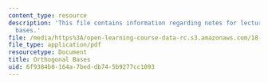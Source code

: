 ```yaml
---
content_type: resource
description: 'This file contains information regarding notes for lecture 15: orthogonal
  bases.'
file: /media/https%3A/open-learning-course-data-rc.s3.amazonaws.com/18-700-linear-algebra-fall-2013/6f9384b0164a7beddb745b9277cc1093_MIT18_700F13_orthgnl_base.pdf
file_type: application/pdf
resourcetype: Document
title: Orthogonal Bases
uid: 6f9384b0-164a-7bed-db74-5b9277cc1093
---
```

